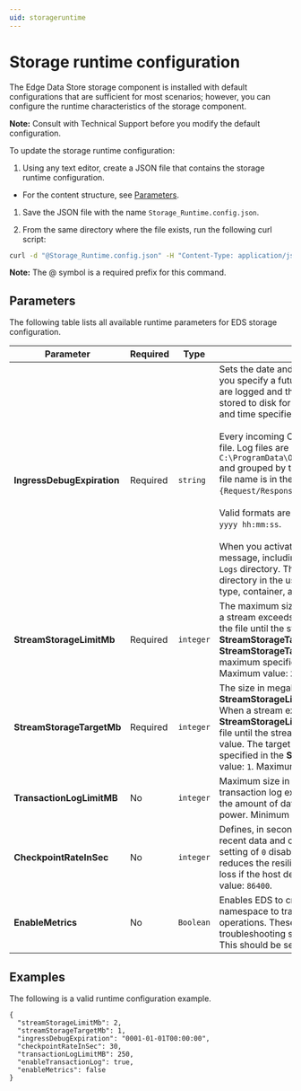 ```yaml
---
uid: storageruntime
---
```


# Storage runtime configuration

The Edge Data Store storage component is installed with default configurations that are sufficient for most scenarios; however, you can configure the runtime characteristics of the storage component.  

**Note:** Consult with Technical Support before you modify the default configuration.

To update the storage runtime configuration:

1. Using any text editor, create a JSON file that contains the storage runtime configuration.

  - For the content structure, see [Parameters](#parameters).

1. Save the JSON file with the name `Storage_Runtime.config.json`.

1. From the same directory where the file exists, run the following curl script:

  ```bash
  curl -d "@Storage_Runtime.config.json" -H "Content-Type: application/json" -X PUT http://localhost:5590/api/v1/configuration/storage/Runtime
  ```

  **Note:** The @ symbol is a required prefix for this command.

## Parameters

The following table lists all available runtime parameters for EDS storage configuration.

| Parameter                       | Required | Type     | Description                                        |
|---------------------------------|----------|----------|----------------------------------------------------|
| **IngressDebugExpiration**      | Required | `string`   | Sets the date and time when debugging should be disabled. If you specify a future date and time, incoming OMF messages are logged and the HTTP request and response content is stored to disk for review. The debug logging stops at the date and time specified. Set the value to `null` to disable logging.<br></br>Every incoming OMF message logs a request and response log file. Log files are located in `C:\ProgramData\OSIsoft\EdgeDataStore\Logs\IngressDebugLogs\` and grouped by the associated OMF message type. Each log file name is in the format: `{ticks}-{operationId}-{Request/Response}.txt`. <br></br>Valid formats are UTC: `yyyy-mm-ddThh:mm:ssZ` and Local: `mm-dd-yyyy hh:mm:ss`. <br></br>When you activate logging, the content of an incoming OMF message, including the headers, is written to multiple files in the `Logs` directory. Those files are written to the `IngressDebugLogs` directory in the usual logs directory for every incoming OMF type, container, and data message. |
| **StreamStorageLimitMb**        | Required | `integer`  | The maximum size in megabytes that a stream can reach. When a stream exceeds the specified size, older data is deleted from the file until the stream is at or below the **StreamStorageTargetMb** value. The target value, set in the **StreamStorageTargetMb** property, needs to be smaller than the maximum specified in this property. Minimum value: `2`. Maximum value: `2147483647`. |
| **StreamStorageTargetMb**       | Required | `integer`  | The size in megabytes that a stream will be reduced to after **StreamStorageLimitMb** size is reached for a single stream. When a stream exceeds the size specified in the **StreamStorageLimitMb** property, older data is deleted from the file until the stream is at or below the **StreamStorageTargetMb** value. The target value needs to be smaller than the maximum specified in the **StreamStorageLimitMb** property. Minimum value: `1`. Maximum value: `2147483647`. |
| **TransactionLogLimitMB**     | No       | `integer`  | Maximum size in megabytes for transaction log file. When a transaction log exceeds this size, it is deleted, which reduces the amount of data that you can recover if the host device loses power. Minimum value: `1`. Maximum value: `2147483647`.   |
| **CheckpointRateInSec**         | No       | `integer`  | Defines, in seconds, how often the storage component ensures recent data and configuration changes are flushed to storage. A setting of `0` disables checkpointing. Disabling checkpointing reduces the resiliency of the product, which can result in data loss if the host device loses power. Minimum value: `0`. Maximum value: `86400`.  |
| **EnableMetrics** | No | `Boolean` | Enables EDS to create a new stream in the diagnostics namespace to track some metrics about internal storage operations. These metrics have no value outside of troubleshooting specific issues with the help of OSIsoft support. This should be set to `false` unless directed by OSIsoft support. |

## Examples

The following is a valid runtime configuration example.

```
{
  "streamStorageLimitMb": 2,
  "streamStorageTargetMb": 1,
  "ingressDebugExpiration": "0001-01-01T00:00:00",
  "checkpointRateInSec": 30,
  "transactionLogLimitMB": 250,
  "enableTransactionLog": true,
  "enableMetrics": false
}
```
